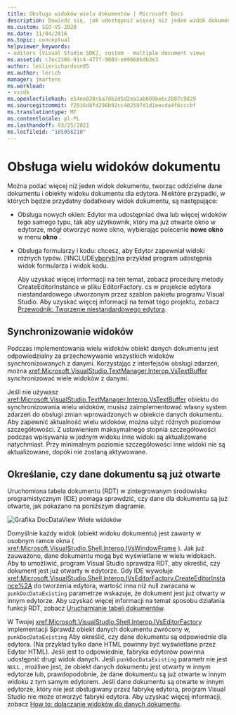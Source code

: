 ```yaml
---
title: Obsługa widoków wielu dokumentów | Microsoft Docs
description: Dowiedz się, jak udostępnić więcej niż jeden widok dokumentu przy użyciu oddzielnych danych dokumentu i obiektów widoku dokumentu dla niestandardowego edytora w Visual Studio SDK.
ms.custom: SEO-VS-2020
ms.date: 11/04/2016
ms.topic: conceptual
helpviewer_keywords:
- editors [Visual Studio SDK], custom - multiple document views
ms.assetid: c7ec2366-91c4-477f-908d-e89068bdb3e3
author: leslierichardson95
ms.author: lerich
manager: jmartens
ms.workload:
- vssdk
ms.openlocfilehash: e54ee028c6a7db2d5d2ea1ab609be6c2887c9829
ms.sourcegitcommit: f2916d8fd296b92cc402597d1d1eecda4f6cccbf
ms.translationtype: MT
ms.contentlocale: pl-PL
ms.lasthandoff: 03/25/2021
ms.locfileid: "105056210"
---
```

# <a name="supporting-multiple-document-views"></a>Obsługa wielu widoków dokumentu
Można podać więcej niż jeden widok dokumentu, tworząc oddzielne dane dokumentu i obiekty widoku dokumentu dla edytora. Niektóre przypadki, w których będzie przydatny dodatkowy widok dokumentu, są następujące:

- Obsługa nowych okien: Edytor ma udostępniać dwa lub więcej widoków tego samego typu, tak aby użytkownik, który ma już otwarte okno w edytorze, mógł otworzyć nowe okno, wybierając polecenie **nowe okno** w menu **okno** .

- Obsługa formularzy i kodu: chcesz, aby Edytor zapewniał widoki różnych typów. [!INCLUDE[vbprvb](../code-quality/includes/vbprvb_md.md)]na przykład program udostępnia widok formularza i widok kodu.

  Aby uzyskać więcej informacji na ten temat, zobacz procedurę metody CreateEditorInstance w pliku EditorFactory. cs w projekcie edytora niestandardowego utworzonym przez szablon pakietu programu Visual Studio. Aby uzyskać więcej informacji na temat tego projektu, zobacz [Przewodnik: Tworzenie niestandardowego edytora](../extensibility/walkthrough-creating-a-custom-editor.md).

## <a name="synchronizing-views"></a>Synchronizowanie widoków
 Podczas implementowania wielu widoków obiekt danych dokumentu jest odpowiedzialny za przechowywanie wszystkich widoków synchronizowanych z danymi. Korzystając z interfejsów obsługi zdarzeń, można <xref:Microsoft.VisualStudio.TextManager.Interop.VsTextBuffer> synchronizować wiele widoków z danymi.

 Jeśli nie używasz <xref:Microsoft.VisualStudio.TextManager.Interop.VsTextBuffer> obiektu do synchronizowania wielu widoków, musisz zaimplementować własny system zdarzeń do obsługi zmian wprowadzonych w obiekcie danych dokumentu. Aby zapewnić aktualność wielu widoków, można użyć różnych poziomów szczegółowości. Z ustawieniem maksymalnego stopnia szczegółowości podczas wpisywania w jednym widoku inne widoki są aktualizowane natychmiast. Przy minimalnym poziomie szczegółowości inne widoki nie są aktualizowane, dopóki nie zostaną aktywowane.

## <a name="determining-whether-document-data-is-already-open"></a>Określanie, czy dane dokumentu są już otwarte
 Uruchomiona tabela dokumentu (RDT) w zintegrowanym środowisku programistycznym (IDE) pomaga sprawdzić, czy dane dla dokumentu są już otwarte, jak pokazano na poniższym diagramie.

 ![Grafika DocDataView](../extensibility/media/docdataview.gif "Docdataview") Wiele widoków

 Domyślnie każdy widok (obiekt widoku dokumentu) jest zawarty w osobnym ramce okna ( <xref:Microsoft.VisualStudio.Shell.Interop.IVsWindowFrame> ). Jak już zauważono, dane dokumentu mogą być wyświetlane w wielu widokach. Aby to umożliwić, program Visual Studio sprawdza RDT, aby określić, czy dokument jest już otwarty w edytorze. Gdy IDE wywołuje <xref:Microsoft.VisualStudio.Shell.Interop.IVsEditorFactory.CreateEditorInstance%2A> do tworzenia edytora, wartość inna niż null zwracana w `punkDocDataExisting` parametrze wskazuje, że dokument jest już otwarty w innym edytorze. Aby uzyskać więcej informacji na temat sposobu działania funkcji RDT, zobacz [Uruchamianie tabeli dokumentów](../extensibility/internals/running-document-table.md).

 W Twojej <xref:Microsoft.VisualStudio.Shell.Interop.IVsEditorFactory> implementacji Sprawdź obiekt danych dokumentu zwrócony w, `punkDocDataExisting` Aby określić, czy dane dokumentu są odpowiednie dla edytora. (Na przykład tylko dane HTML powinny być wyświetlane przez Edytor HTML). Jeśli jest to odpowiednie, fabryka edytorów powinna udostępnić drugi widok danych. Jeśli `punkDocDataExisting` parametr nie jest `NULL` , możliwe jest, że obiekt danych dokumentu jest otwarty w innym edytorze lub, prawdopodobnie, że dane dokumentu są już otwarte w innym widoku z tym samym edytorem. Jeśli dane dokumentu są otwarte w innym edytorze, który nie jest obsługiwany przez fabrykę edytora, program Visual Studio nie może otworzyć fabryki edytora. Aby uzyskać więcej informacji, zobacz [How to: dołączanie widoków do danych dokumentu](../extensibility/how-to-attach-views-to-document-data.md).
